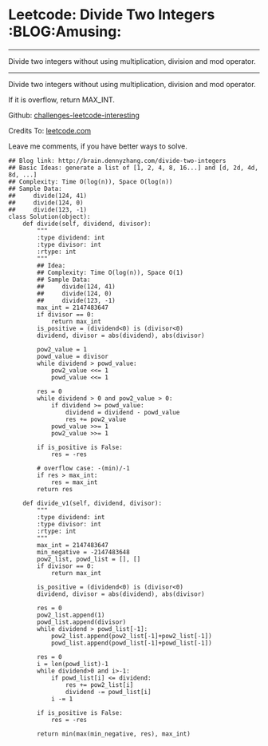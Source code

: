 # Leetcode: Divide Two Integers     :BLOG:Amusing:


---

Divide two integers without using multiplication, division and mod operator.  

---

Divide two integers without using multiplication, division and mod operator.  

If it is overflow, return MAX\_INT.  

Github: [challenges-leetcode-interesting](https://github.com/DennyZhang/challenges-leetcode-interesting/tree/master/divide-two-integers)  

Credits To: [leetcode.com](https://leetcode.com/problems/divide-two-integers/description/)  

Leave me comments, if you have better ways to solve.  

    ## Blog link: http://brain.dennyzhang.com/divide-two-integers
    ## Basic Ideas: generate a list of [1, 2, 4, 8, 16...] and [d, 2d, 4d, 8d, ...]
    ## Complexity: Time O(log(n)), Space O(log(n))
    ## Sample Data: 
    ##     divide(124, 41)
    ##     divide(124, 0)
    ##     divide(123, -1)
    class Solution(object):
        def divide(self, dividend, divisor):
            """
            :type dividend: int
            :type divisor: int
            :rtype: int
            """
            ## Idea:
            ## Complexity: Time O(log(n)), Space O(1)
            ## Sample Data:
            ##     divide(124, 41)
            ##     divide(124, 0)
            ##     divide(123, -1)
            max_int = 2147483647
            if divisor == 0:
                return max_int
            is_positive = (dividend<0) is (divisor<0)
            dividend, divisor = abs(dividend), abs(divisor)
    
            pow2_value = 1
            powd_value = divisor
            while dividend > powd_value:
                pow2_value <<= 1
                powd_value <<= 1
    
            res = 0
            while dividend > 0 and pow2_value > 0:
                if dividend >= powd_value:
                    dividend = dividend - powd_value
                    res += pow2_value
                powd_value >>= 1
                pow2_value >>= 1
    
            if is_positive is False:
                res = -res
    
            # overflow case: -(min)/-1
            if res > max_int:
                res = max_int
            return res
    
        def divide_v1(self, dividend, divisor):
            """
            :type dividend: int
            :type divisor: int
            :rtype: int
            """
            max_int = 2147483647
            min_negative = -2147483648
            pow2_list, powd_list = [], []
            if divisor == 0:
                return max_int
    
            is_positive = (dividend<0) is (divisor<0)
            dividend, divisor = abs(dividend), abs(divisor)
    
            res = 0
            pow2_list.append(1)
            powd_list.append(divisor)
            while dividend > powd_list[-1]:
                pow2_list.append(pow2_list[-1]+pow2_list[-1])
                powd_list.append(powd_list[-1]+powd_list[-1])
    
            res = 0
            i = len(powd_list)-1
            while dividend>0 and i>-1:
                if powd_list[i] <= dividend:
                    res += pow2_list[i]
                    dividend -= powd_list[i]
                i -= 1
    
            if is_positive is False:
                res = -res
    
            return min(max(min_negative, res), max_int)
